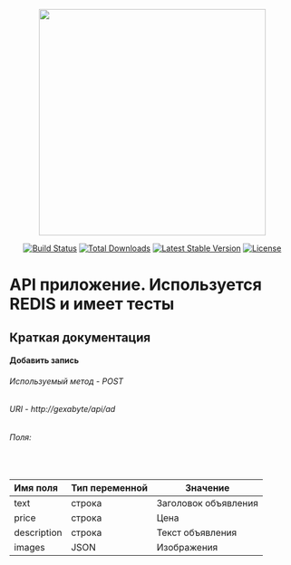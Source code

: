 <p align="center"><a href="https://laravel.com" target="_blank"><img src="https://raw.githubusercontent.com/laravel/art/master/logo-lockup/5%20SVG/2%20CMYK/1%20Full%20Color/laravel-logolockup-cmyk-red.svg" width="400"></a></p>

<p align="center">
<a href="https://travis-ci.org/laravel/framework"><img src="https://travis-ci.org/laravel/framework.svg" alt="Build Status"></a>
<a href="https://packagist.org/packages/laravel/framework"><img src="https://img.shields.io/packagist/dt/laravel/framework" alt="Total Downloads"></a>
<a href="https://packagist.org/packages/laravel/framework"><img src="https://img.shields.io/packagist/v/laravel/framework" alt="Latest Stable Version"></a>
<a href="https://packagist.org/packages/laravel/framework"><img src="https://img.shields.io/packagist/l/laravel/framework" alt="License"></a>
</p>


# API приложение. Используется REDIS и имеет тесты



## Краткая документация



#### Добавить запись

###### Используемый метод - POST

###### URI - http://gexabyte/api/ad

###### Поля:

​		

| Имя поля    | Тип переменной | Значение             |
| :---------- | -------------- | -------------------- |
| text        | строка         | Заголовок объявления |
| price       | строка         | Цена                 |
| description | строка         | Текст объявления     |
| images      | JSON           | Изображения          |



